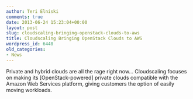 ```yaml
---
author: Teri Elniski
comments: true
date: 2013-06-24 15:23:04+00:00
layout: post
slug: cloudscaling-bringing-openstack-clouds-to-aws
title: Cloudscaling Bringing OpenStack Clouds to AWS
wordpress_id: 6440
old_categories:
- News
---
```


Private and hybrid clouds are all the rage right now... Cloudscaling focuses on making its [OpenStack-powered] private clouds compatible with the Amazon Web Services platform, giving customers the option of easily moving workloads.
